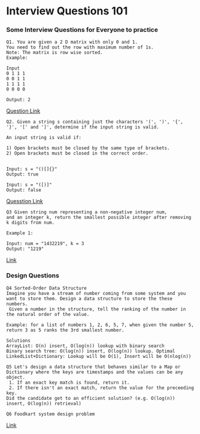 # Interview Questions 101
### Some Interview Questions for Everyone to practice


```
Q1. You are given a 2 D matrix with only 0 and 1. 
You need to find out the row with maximum number of 1s.
Note: The matrix is row wise sorted.
Example:

Input
0 1 1 1
0 0 1 1
1 1 1 1 
0 0 0 0

Output: 2

```
[Question Link](https://www.geeksforgeeks.org/find-the-row-with-maximum-number-1s/)



```
Q2. Given a string s containing just the characters '(', ')', '{', '}', '[' and ']', determine if the input string is valid.

An input string is valid if:

1) Open brackets must be closed by the same type of brackets.
2) Open brackets must be closed in the correct order.


Input: s = "()[]{}"
Output: true

Input: s = "([)]"
Output: false
```

[Quesstion Link](https://leetcode.com/problems/valid-parentheses/)

```
Q3 Given string num representing a non-negative integer num, 
and an integer k, return the smallest possible integer after removing k digits from num.

Example 1:

Input: num = "1432219", k = 3
Output: "1219"
```
[Link](https://leetcode.com/problems/remove-k-digits/)


### Design Questions
```
Q4 Sorted-Order Data Structure
Imagine you have a stream of number coming from some system and you want to store them. Design a data structure to store the these numbers.
 Given a number in the structure, tell the ranking of the number in the natural order of the value.

Example: for a list of numbers 1, 2, 6, 5, 7, when given the number 5, return 3 as 5 ranks the 3rd smallest number.

Solutions
ArrayList: O(n) insert, O(log(n)) lookup with binary search
Binary search tree: O(log(n)) insert, O(log(n)) lookup. Optimal
LinkedList+Dictionary: Lookup will be O(1), Insert will be O(nlog(n))
```

```
Q5 Let's design a data structure that behaves similar to a Map or Dictionary where the keys are timestamps and the values can be any object.
 1. If an exact key match is found, return it.
 2. If there isn't an exact match, return the value for the preceeding key.
Did the candidate get to an efficient solution? (e.g. O(log(n)) insert, O(log(n)) retrieval)
```

```
Q6 Foodkart system design problem
```
[Link](https://github.com/LOOP-GalgotiasCodingClub/Questions-101/blob/main/Online%20Food%20ordering%20Question.pdf)
